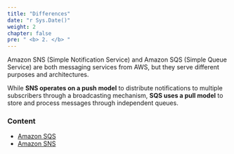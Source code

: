 ```yaml
---
title: "Differences"
date: "r Sys.Date()"
weight: 2
chapter: false
pre: " <b> 2. </b> "
---
```


Amazon SNS (Simple Notification Service) and Amazon SQS (Simple Queue Service) are both messaging services from AWS, but they serve different purposes and architectures.

While **SNS operates on a push model** to distribute notifications to multiple subscribers through a broadcasting mechanism, **SQS uses a pull model** to store and process messages through independent queues.

### Content
  - [Amazon SQS](2.1-sqs/)
  - [Amazon SNS](2.2-sns/)
